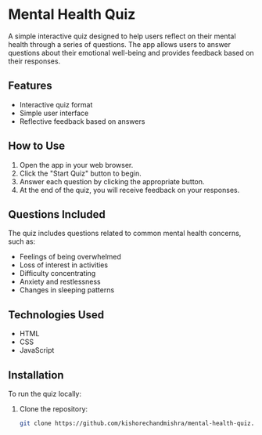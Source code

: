 # Mental Health Quiz

A simple interactive quiz designed to help users reflect on their mental health through a series of questions. The app allows users to answer questions about their emotional well-being and provides feedback based on their responses.

## Features

- Interactive quiz format
- Simple user interface
- Reflective feedback based on answers

## How to Use

1. Open the app in your web browser.
2. Click the "Start Quiz" button to begin.
3. Answer each question by clicking the appropriate button.
4. At the end of the quiz, you will receive feedback on your responses.

## Questions Included

The quiz includes questions related to common mental health concerns, such as:
- Feelings of being overwhelmed
- Loss of interest in activities
- Difficulty concentrating
- Anxiety and restlessness
- Changes in sleeping patterns

## Technologies Used

- HTML
- CSS
- JavaScript

## Installation

To run the quiz locally:

1. Clone the repository:
   ```bash
   git clone https://github.com/kishorechandmishra/mental-health-quiz.git
